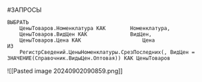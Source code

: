 #ЗАПРОСЫ
```bsl
ВЫБРАТЬ
	ЦеныТоваров.Номенклатура КАК		Номенклатура,
	ЦеныТоваров.ВидЦен КАК				ВидЦен,
	ЦеныТоваров.Цена КАК					Цена
ИЗ
	РегистрСведений.ЦеныНоменклатуры.СрезПоследних(, ВидЦен = ЗНАЧЕНИЕ(Справочник.ВидыЦен.Оптовая)) КАК ЦеныТоваров
```
![[Pasted image 20240902090859.png]]